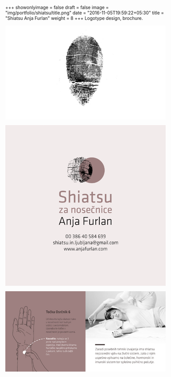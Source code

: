 +++
showonlyimage = false
draft = false
image = "img/portfolio/shiatsu/title.png"
date = "2016-11-05T19:59:22+05:30"
title = "Shiatsu Anja Furlan"
weight = 8
+++
Logotype design, brochure.
<!--more-->

![First page](/img/portfolio/shiatsu/prst1.jpg)

![Just illustration](/img/portfolio/shiatsu/anjaf_flyer3.png)

![Just illustration](/img/portfolio/shiatsu/anjaf_flyer4.jpg)



